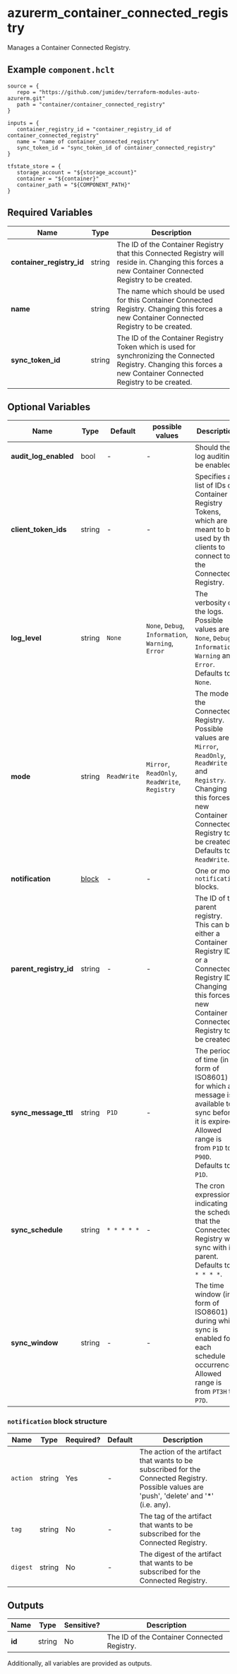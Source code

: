 # azurerm_container_connected_registry

Manages a Container Connected Registry.

## Example `component.hclt`

```hcl
source = {
   repo = "https://github.com/jumidev/terraform-modules-auto-azurerm.git" 
   path = "container/container_connected_registry" 
}

inputs = {
   container_registry_id = "container_registry_id of container_connected_registry" 
   name = "name of container_connected_registry" 
   sync_token_id = "sync_token_id of container_connected_registry" 
}

tfstate_store = {
   storage_account = "${storage_account}" 
   container = "${container}" 
   container_path = "${COMPONENT_PATH}" 
}

```

## Required Variables

| Name | Type |  Description |
| ---- | --------- |  ----------- |
| **container_registry_id** | string |  The ID of the Container Registry that this Connected Registry will reside in. Changing this forces a new Container Connected Registry to be created. | 
| **name** | string |  The name which should be used for this Container Connected Registry. Changing this forces a new Container Connected Registry to be created. | 
| **sync_token_id** | string |  The ID of the Container Registry Token which is used for synchronizing the Connected Registry. Changing this forces a new Container Connected Registry to be created. | 

## Optional Variables

| Name | Type |  Default  |  possible values |  Description |
| ---- | --------- |  ----------- | ----------- | ----------- |
| **audit_log_enabled** | bool |  -  |  -  |  Should the log auditing be enabled? | 
| **client_token_ids** | string |  -  |  -  |  Specifies a list of IDs of Container Registry Tokens, which are meant to be used by the clients to connect to the Connected Registry. | 
| **log_level** | string |  `None`  |  `None`, `Debug`, `Information`, `Warning`, `Error`  |  The verbosity of the logs. Possible values are `None`, `Debug`, `Information`, `Warning` and `Error`. Defaults to `None`. | 
| **mode** | string |  `ReadWrite`  |  `Mirror`, `ReadOnly`, `ReadWrite`, `Registry`  |  The mode of the Connected Registry. Possible values are `Mirror`, `ReadOnly`, `ReadWrite` and `Registry`. Changing this forces a new Container Connected Registry to be created. Defaults to `ReadWrite`. | 
| **notification** | [block](#notification-block-structure) |  -  |  -  |  One or more `notification` blocks. | 
| **parent_registry_id** | string |  -  |  -  |  The ID of the parent registry. This can be either a Container Registry ID or a Connected Registry ID. Changing this forces a new Container Connected Registry to be created. | 
| **sync_message_ttl** | string |  `P1D`  |  -  |  The period of time (in form of ISO8601) for which a message is available to sync before it is expired. Allowed range is from `P1D` to `P90D`. Defaults to `P1D`. | 
| **sync_schedule** | string |  `* * * * *`  |  -  |  The cron expression indicating the schedule that the Connected Registry will sync with its parent. Defaults to `* * * * *`. | 
| **sync_window** | string |  -  |  -  |  The time window (in form of ISO8601) during which sync is enabled for each schedule occurrence. Allowed range is from `PT3H` to `P7D`. | 

### `notification` block structure

| Name | Type | Required? | Default | Description |
| ---- | ---- | --------- | ------- | ----------- |
| `action` | string | Yes | - | The action of the artifact that wants to be subscribed for the Connected Registry. Possible values are 'push', 'delete' and '*' (i.e. any). |
| `tag` | string | No | - | The tag of the artifact that wants to be subscribed for the Connected Registry. |
| `digest` | string | No | - | The digest of the artifact that wants to be subscribed for the Connected Registry. |



## Outputs

| Name | Type | Sensitive? | Description |
| ---- | ---- | --------- | --------- |
| **id** | string | No  | The ID of the Container Connected Registry. | 

Additionally, all variables are provided as outputs.
